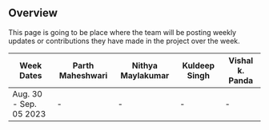 ## Overview 
This page is going to be place where the team will be posting weekly updates or contributions they have made in the project over the week.

| Week Dates  | Parth Maheshwari | Nithya Maylakumar | Kuldeep Singh | Vishal k. Panda |
| ------------- | ------------- | ------------- | ------------- | ------------- |
| Aug. 30 - Sep. 05 2023  |  -  |  - |  -  |  - |
